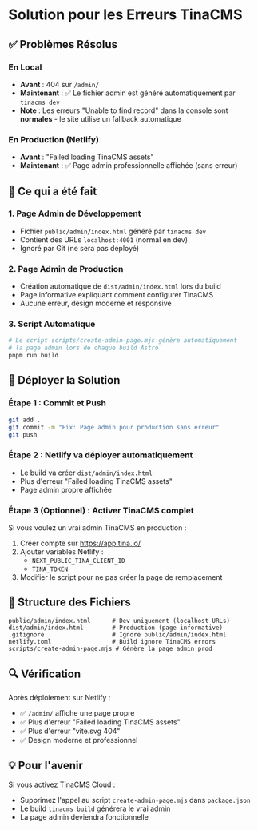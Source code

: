 # Solution pour les Erreurs TinaCMS

## ✅ Problèmes Résolus

### En Local
- **Avant** : 404 sur `/admin/`
- **Maintenant** : ✅ Le fichier admin est généré automatiquement par `tinacms dev`
- **Note** : Les erreurs "Unable to find record" dans la console sont **normales** - le site utilise un fallback automatique

### En Production (Netlify)
- **Avant** : "Failed loading TinaCMS assets"
- **Maintenant** : ✅ Page admin professionnelle affichée (sans erreur)

## 🎯 Ce qui a été fait

### 1. Page Admin de Développement
- Fichier `public/admin/index.html` généré par `tinacms dev`
- Contient des URLs `localhost:4001` (normal en dev)
- Ignoré par Git (ne sera pas deployé)

### 2. Page Admin de Production
- Création automatique de `dist/admin/index.html` lors du build
- Page informative expliquant comment configurer TinaCMS
- Aucune erreur, design moderne et responsive

### 3. Script Automatique
```bash
# Le script scripts/create-admin-page.mjs génère automatiquement
# la page admin lors de chaque build Astro
pnpm run build
```

## 🚀 Déployer la Solution

### Étape 1 : Commit et Push
```bash
git add .
git commit -m "Fix: Page admin pour production sans erreur"
git push
```

### Étape 2 : Netlify va déployer automatiquement
- Le build va créer `dist/admin/index.html`
- Plus d'erreur "Failed loading TinaCMS assets"
- Page admin propre affichée

### Étape 3 (Optionnel) : Activer TinaCMS complet
Si vous voulez un vrai admin TinaCMS en production :

1. Créer compte sur https://app.tina.io/
2. Ajouter variables Netlify :
   - `NEXT_PUBLIC_TINA_CLIENT_ID`
   - `TINA_TOKEN`
3. Modifier le script pour ne pas créer la page de remplacement

## 📝 Structure des Fichiers

```
public/admin/index.html      # Dev uniquement (localhost URLs)
dist/admin/index.html        # Production (page informative)
.gitignore                   # Ignore public/admin/index.html
netlify.toml                 # Build ignore TinaCMS errors
scripts/create-admin-page.mjs # Génère la page admin prod
```

## 🔍 Vérification

Après déploiement sur Netlify :
- ✅ `/admin/` affiche une page propre
- ✅ Plus d'erreur "Failed loading TinaCMS assets"
- ✅ Plus d'erreur "vite.svg 404"
- ✅ Design moderne et professionnel

## 💡 Pour l'avenir

Si vous activez TinaCMS Cloud :
- Supprimez l'appel au script `create-admin-page.mjs` dans `package.json`
- Le build `tinacms build` générera le vrai admin
- La page admin deviendra fonctionnelle

